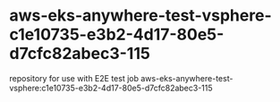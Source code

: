 # aws-eks-anywhere-test-vsphere-c1e10735-e3b2-4d17-80e5-d7cfc82abec3-115
repository for use with E2E test job aws-eks-anywhere-test-vsphere:c1e10735-e3b2-4d17-80e5-d7cfc82abec3-115
